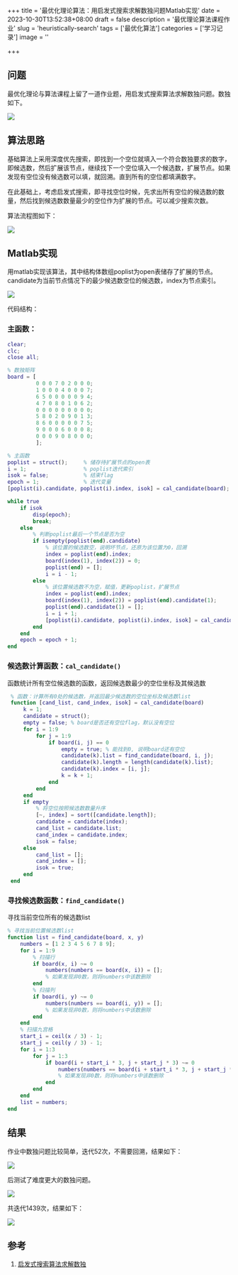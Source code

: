 +++
title = '最优化理论算法：用启发式搜索求解数独问题Matlab实现'
date = 2023-10-30T13:52:38+08:00
draft = false
description = '最优理论算法课程作业'
slug = 'heuristically-search'
tags = ['最优化算法']
categories = ['学习记录']
image = ''

+++



## 问题

最优化理论与算法课程上留了一道作业题，用启发式搜索算法求解数独问题。数独如下。

![](https://raw.githubusercontent.com/Oddyti/Resources/main/picgo-img/sokudu.png)

## 算法思路

基础算法上采用深度优先搜索，即找到一个空位就填入一个符合数独要求的数字，即候选数，然后扩展该节点，继续找下一个空位填入一个候选数，扩展节点。如果发现有空位没有候选数可以填，就回溯。直到所有的空位都填满数字。

在此基础上，考虑启发式搜索，即寻找空位时候，先求出所有空位的候选数的数量，然后找到候选数数量最少的空位作为扩展的节点。可以减少搜索次数。

算法流程图如下：

![](https://raw.githubusercontent.com/Oddyti/Resources/main/picgo-img/sokudu%E7%AE%97%E6%B3%95%E6%B5%81%E7%A8%8B%E5%9B%BE.svg)

## Matlab实现

用matlab实现该算法，其中结构体数组poplist为open表储存了扩展的节点。candidate为当前节点情况下的最少候选数空位的候选数，index为节点索引。

![](https://raw.githubusercontent.com/Oddyti/Resources/main/picgo-img/%E6%95%B0%E6%8D%AE%E7%BB%93%E6%9E%84.png)

代码结构：

### 主函数：

```matlab
clear;
clc;
close all;

% 数独矩阵
board = [
         0 0 0 7 0 2 0 0 0;
         1 0 0 0 4 0 0 0 7;
         6 5 0 0 0 0 0 9 4;
         4 7 0 8 0 1 0 6 2;
         0 0 0 0 0 0 0 0 0;
         5 8 0 2 0 9 0 1 3;
         8 6 0 0 0 0 0 7 5;
         9 0 0 0 6 0 0 0 8;
         0 0 0 9 0 8 0 0 0;
         ];

% 主函数
poplist = struct();     % 储存待扩展节点的open表
i = 1;                  % poplist迭代索引
isok = false;           % 结束flag
epoch = 1;              % 迭代变量
[poplist(i).candidate, poplist(i).index, isok] = cal_candidate(board);

while true
    if isok
        disp(epoch);
        break;
    else
        % 判断poplist最后一个节点是否为空
        if isempty(poplist(end).candidate)
            % 该位置的候选数空，说明坏节点，还原为该位置为0，回溯
            index = poplist(end).index;
            board(index(1), index(2)) = 0;
            poplist(end) = [];
            i = i - 1;
        else
            % 该位置候选数不为空，赋值，更新poplist，扩展节点
            index = poplist(end).index;
            board(index(1), index(2)) = poplist(end).candidate(1);
            poplist(end).candidate(1) = [];
            i = i + 1;
            [poplist(i).candidate, poplist(i).index, isok] = cal_candidate(board);
        end
    end
    epoch = epoch + 1;
end
```

### 候选数计算函数：`cal_candidate()`

函数统计所有空位候选数的函数，返回候选数最少的空位坐标及其候选数

```matlab
 % 函数：计算所有0处的候选数，并返回最少候选数的空位坐标及候选数list
 function [cand_list, cand_index, isok] = cal_candidate(board)
     k = 1;
     candidate = struct();
     empty = false; % board是否还有空位flag，默认没有空位
     for i = 1:9
         for j = 1:9
             if board(i, j) == 0
                 empty = true; % 能找到0, 说明board还有空位
                 candidate(k).list = find_candidate(board, i, j);
                 candidate(k).length = length(candidate(k).list);
                 candidate(k).index = [i, j];
                 k = k + 1;
             end
         end
     end
     if empty
         % 将空位按照候选数数量升序
         [~, index] = sort([candidate.length]);
         candidate = candidate(index);
         cand_list = candidate.list;
         cand_index = candidate.index;
         isok = false;
     else
         cand_list = [];
         cand_index = [];
         isok = true;
     end
 end
```

### 寻找候选数函数：`find_candidate()`

寻找当前空位所有的候选数list

```matlab
% 寻找当前位置候选数list
function list = find_candidate(board, x, y)
    numbers = [1 2 3 4 5 6 7 8 9];
    for i = 1:9
        % 扫描行
        if board(x, i) ~= 0
            numbers(numbers == board(x, i)) = []; 
            % 如果发现非0数，则将numbers中该数删除
        end
        % 扫描列
        if board(i, y) ~= 0
            numbers(numbers == board(i, y)) = []; 
            % 如果发现非0数，则将numbers中该数删除
        end
    end
    % 扫描九宫格
    start_i = ceil(x / 3) - 1;
    start_j = ceil(y / 3) - 1;
    for i = 1:3
        for j = 1:3
            if board(i + start_i * 3, j + start_j * 3) ~= 0
                numbers(numbers == board(i + start_i * 3, j + start_j * 3)) = []; 
                % 如果发现非0数，则将numbers中该数删除
            end
        end
    end
    list = numbers;
end
```

## 结果

作业中数独问题比较简单，迭代52次，不需要回溯，结果如下：

![](https://raw.githubusercontent.com/Oddyti/Resources/main/picgo-img/%E7%BB%93%E6%9E%9C.png)

后测试了难度更大的数独问题。

![](https://raw.githubusercontent.com/Oddyti/Resources/main/picgo-img/sokudu2.png)

共迭代1439次，结果如下：

![](https://raw.githubusercontent.com/Oddyti/Resources/main/picgo-img/sokudu2%E7%BB%93%E6%9E%9C.png)

## 参考

1. [启发式搜索算法求解数独](https://www.jianshu.com/p/2cc77614e88d)
